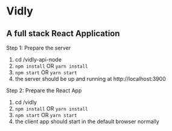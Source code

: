 # Vidly
## A full stack React Application

Step 1: Prepare the server
 1) cd /vidly-api-node
 2) ```npm install``` OR ```yarn install```
 3) ```npm start``` OR ```yarn start```
 4) the server should be up and running at http://localhost:3900
 
Step 2: Prepare the React App
 1) cd /vidly
 2) ```npm install``` OR ```yarn install```
 3) ```npm start``` OR ```yarn start```
 4) the client app should start in the default browser normally
